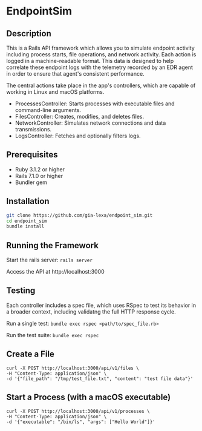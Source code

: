# EndpointSim

## Description
 This is a Rails API framework which allows you to simulate endpoint activity including process starts, file operations, and network activity. Each action is logged in a machine-readable format. This data is designed to help correlate these endpoint logs with the telemetry recorded by an EDR agent in order to ensure that agent's consistent performance.

The central actions take place in the app's controllers, which are capable of working in Linux and macOS platforms.

- ProcessesController: Starts processes with executable files and command-line arguments.
- FilesController: Creates, modifies, and deletes files.
- NetworkController: Simulates network connections and data transmissions.
- LogsController: Fetches and optionally filters logs.

## Prerequisites
- Ruby 3.1.2 or higher
- Rails 7.1.0 or higher
- Bundler gem

## Installation
```bash
git clone https://github.com/gia-lexa/endpoint_sim.git
cd endpoint_sim
bundle install
```

## Running the Framework

Start the rails server:
`rails server`

Access the API at http://localhost:3000

## Testing

Each controller includes a spec file, which uses RSpec to test its behavior in a broader context, including validatng the full HTTP response cycle.

Run a single test:
`bundle exec rspec <path/to/spec_file.rb>`

Run the test suite:
`bundle exec rspec`

## Create a File
```
curl -X POST http://localhost:3000/api/v1/files \
-H "Content-Type: application/json" \
-d '{"file_path": "/tmp/test_file.txt", "content": "test file data"}'
```

## Start a Process (with a macOS executable)
```
curl -X POST http://localhost:3000/api/v1/processes \
-H "Content-Type: application/json" \
-d '{"executable": "/bin/ls", "args": ["Hello World"]}'
```
             

